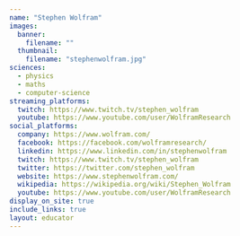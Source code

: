 ```yaml
---
name: "Stephen Wolfram"
images:
  banner:
    filename: ""
  thumbnail:
    filename: "stephenwolfram.jpg"
sciences:
  - physics
  - maths
  - computer-science
streaming_platforms:
  twitch: https://www.twitch.tv/stephen_wolfram
  youtube: https://www.youtube.com/user/WolframResearch
social_platforms:
  company: https://www.wolfram.com/
  facebook: https://facebook.com/wolframresearch/
  linkedin: https://www.linkedin.com/in/stephenwolfram
  twitch: https://www.twitch.tv/stephen_wolfram
  twitter: https://twitter.com/stephen_wolfram
  website: https://www.stephenwolfram.com/
  wikipedia: https://wikipedia.org/wiki/Stephen_Wolfram
  youtube: https://www.youtube.com/user/WolframResearch
display_on_site: true
include_links: true
layout: educator
---
```

